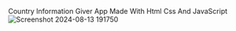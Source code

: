 Country Information Giver App Made With Html Css And JavaScript
![Screenshot 2024-08-13 191750](https://github.com/user-attachments/assets/0af94d4a-8cf4-4fc3-b98f-458755a2d03f)
